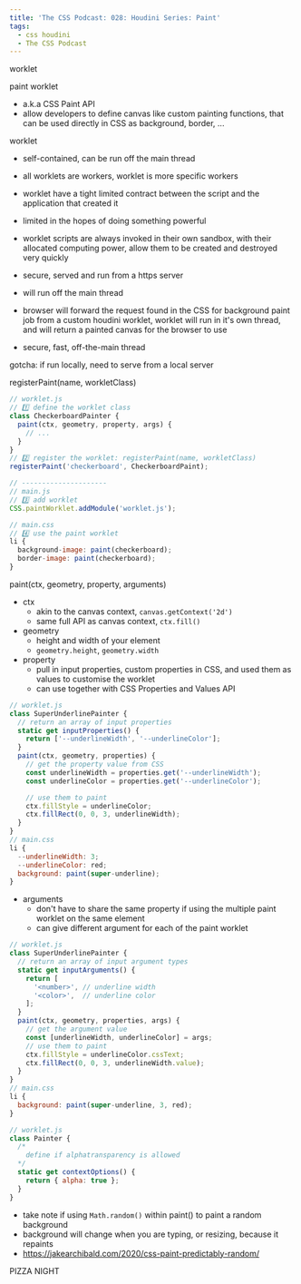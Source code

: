 ```yaml
---
title: 'The CSS Podcast: 028: Houdini Series: Paint'
tags:
  - css houdini
  - The CSS Podcast
---
```


worklet

paint worklet
- a.k.a CSS Paint API
- allow developers to define canvas like custom painting functions, that can be used directly in CSS as background, border, ...

worklet
- self-contained, can be run off the main thread
- all worklets are workers, worklet is more specific workers
- worklet have a tight limited contract between the script and the application that created it
- limited in the hopes of doing something powerful
- worklet scripts are always invoked in their own sandbox, with their allocated computing power, allow them to be created and destroyed very quickly
- secure, served and run from a https server
- will run off the main thread

- browser will forward the request found in the CSS for background paint job from a custom houdini worklet, worklet will run in it's own thread, and will return a painted canvas for the browser to use
- secure, fast, off-the-main thread

gotcha: if run locally, need to serve from a local server

registerPaint(name, workletClass)

```js
// worklet.js
// 1️⃣ define the worklet class
class CheckerboardPainter {
  paint(ctx, geometry, property, args) {
    // ...    
  }
}
// 2️⃣ register the worklet: registerPaint(name, workletClass)
registerPaint('checkerboard', CheckerboardPaint);

// ---------------------
// main.js
// 3️⃣ add worklet
CSS.paintWorklet.addModule('worklet.js');

// main.css
// 4️⃣ use the paint worklet
li { 
  background-image: paint(checkerboard);
  border-image: paint(checkerboard);
}
```

paint(ctx, geometry, property, arguments)
- ctx
  - akin to the canvas context, `canvas.getContext('2d')`
  - same full API as canvas context, `ctx.fill()`
- geometry
  - height and width of your element
  - `geometry.height`, `geometry.width`
- property
  - pull in input properties, custom properties in CSS, and used them as values to customise the worklet
  - can use together with CSS Properties and Values API

```js
// worklet.js
class SuperUnderlinePainter {
  // return an array of input properties
  static get inputProperties() {
    return ['--underlineWidth', '--underlineColor'];
  }
  paint(ctx, geometry, properties) {
    // get the property value from CSS
    const underlineWidth = properties.get('--underlineWidth');
    const underlineColor = properties.get('--underlineColor');

    // use them to paint
    ctx.fillStyle = underlineColor;
    ctx.fillRect(0, 0, 3, underlineWidth);
  }
}
// main.css
li { 
  --underlineWidth: 3;
  --underlineColor: red;
  background: paint(super-underline);
}
```

- arguments
  - don't have to share the same property if using the multiple paint worklet on the same element
  - can give different argument for each of the paint worklet

```js
// worklet.js
class SuperUnderlinePainter {
  // return an array of input argument types
  static get inputArguments() {
    return [
      '<number>', // underline width
      '<color>',  // underline color
    ];
  }
  paint(ctx, geometry, properties, args) {
    // get the argument value
    const [underlineWidth, underlineColor] = args;
    // use them to paint
    ctx.fillStyle = underlineColor.cssText;
    ctx.fillRect(0, 0, 3, underlineWidth.value);
  }
}
// main.css
li { 
  background: paint(super-underline, 3, red);
}
```

```js
// worklet.js
class Painter {
  /* 
    define if alphatransparency is allowed
  */
  static get contextOptions() { 
    return { alpha: true }; 
  }
}
```

- take note if using `Math.random()` within paint() to paint a random background
- background will change when you are typing, or resizing, because it repaints
- https://jakearchibald.com/2020/css-paint-predictably-random/

PIZZA NIGHT